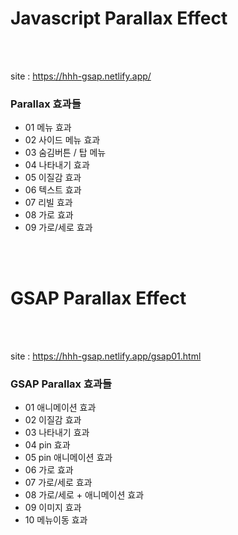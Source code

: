 <h1>Javascript Parallax Effect</h1>

<br><br>

site : https://hhh-gsap.netlify.app/

<h3>Parallax 효과들</h3>

<ul>
  <li>01 메뉴 효과</li>
  <li>02 사이드 메뉴 효과</li>
  <li>03 숨김버튼 / 탑 메뉴</li>
  <li>04 나타내기 효과</li>
  <li>05 이질감 효과</li>
  <li>06 텍스트 효과</li>
  <li>07 리빌 효과</li>
  <li>08 가로 효과</li>
  <li>09 가로/세로 효과</li>
</ul>

<br><br>
<h1>GSAP Parallax Effect</h1>

<br><br>

site : https://hhh-gsap.netlify.app/gsap01.html

<h3>GSAP Parallax 효과들</h3>

<ul>
  <li>01 애니메이션 효과</li>
  <li>02 이질감 효과</li>
  <li>03 나타내기 효과</li>
  <li>04 pin 효과</li>
  <li>05 pin 애니메이션 효과</li>
  <li>06 가로 효과</li>
  <li>07 가로/세로 효과</li>
  <li>08 가로/세로 + 애니메이션 효과</li>
  <li>09 이미지 효과</li>
  <li>10 메뉴이동 효과</li>
</ul>
